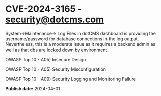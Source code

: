 # CVE-2024-3165 - security@dotcms.com

System->Maintenance-> Log Files in dotCMS dashboard is providing the username/password for database connections in the log output. Nevertheless, this is a moderate issue as it requires a backend admin as well as that dbs are locked down by environment.  

OWASP Top 10 - A05) Insecure Design

OWASP Top 10 - A05) Security Misconfiguration

OWASP Top 10 - A09) Security Logging and Monitoring Failure



**Publish date:** 2024-04-01
